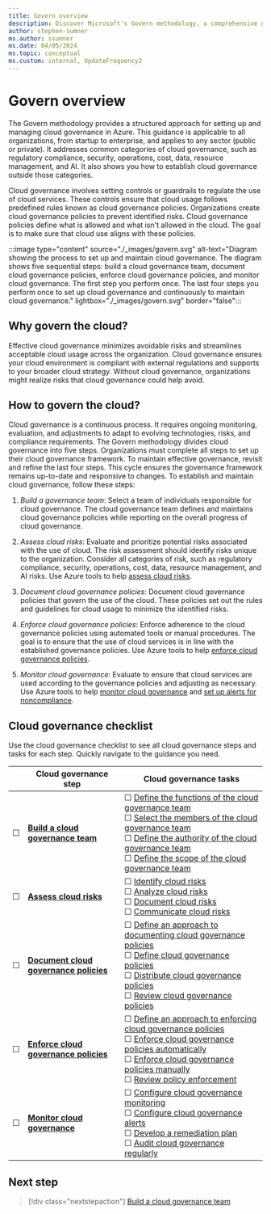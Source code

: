 ```yaml
---
title: Govern overview
description: Discover Microsoft's Govern methodology, a comprehensive guide on cloud governance in Azure. Explore what cloud governance entails, its significance, and step-by-step instructions on implementation and maintenance. Optimize your cloud strategy with insights on cloud governance policies, risk assessment, enforcement, and monitoring for seamless compliance and alignment with organizational goals.
author: stephen-sumner
ms.author: ssumner
ms.date: 04/05/2024
ms.topic: conceptual
ms.custom: internal, UpdateFrequency2
---
```


# Govern overview

The Govern methodology provides a structured approach for setting up and managing cloud governance in Azure. This guidance is applicable to all organizations, from startup to enterprise, and applies to any sector (public or private). It addresses common categories of cloud governance, such as regulatory compliance, security, operations, cost, data, resource management, and AI. It also shows you how to establish cloud governance outside those categories.

Cloud governance involves setting controls or guardrails to regulate the use of cloud services. These controls ensure that cloud usage follows predefined rules known as cloud governance policies. Organizations create cloud governance policies to prevent identified risks. Cloud governance policies define what is allowed and what isn't allowed in the cloud. The goal is to make sure that cloud use aligns with these policies.

:::image type="content" source="./_images/govern.svg" alt-text="Diagram showing the process to set up and maintain cloud governance. The diagram shows five sequential steps: build a cloud governance team, document cloud governance policies, enforce cloud governance policies, and monitor cloud governance. The first step you perform once. The last four steps you perform once to set up cloud governance and continuously to maintain cloud governance." lightbox="./_images/govern.svg" border="false":::

## Why govern the cloud?

Effective cloud governance minimizes avoidable risks and streamlines acceptable cloud usage across the organization. Cloud governance ensures your cloud environment is compliant with external regulations and supports to your broader cloud strategy. Without cloud governance, organizations might realize risks that cloud governance could help avoid.

## How to govern the cloud?

Cloud governance is a continuous process. It requires ongoing monitoring, evaluation, and adjustments to adapt to evolving technologies, risks, and compliance requirements. The Govern methodology divides cloud governance into five steps. Organizations must complete all steps to set up their cloud governance framework. To maintain effective governance, revisit and refine the last four steps. This cycle ensures the governance framework remains up-to-date and responsive to changes. To establish and maintain cloud governance, follow these steps:

1. *Build a governance team*: Select a team of individuals responsible for cloud governance. The cloud governance team defines and maintains cloud governance policies while reporting on the overall progress of cloud governance.

2. *Assess cloud risks*: Evaluate and prioritize potential risks associated with the use of cloud. The risk assessment should identify risks unique to the organization. Consider all categories of risk, such as regulatory compliance, security, operations, cost, data, resource management, and AI risks. Use Azure tools to help [assess cloud risks](./assess-cloud-risks.md#azure-facilitation-identifying-cloud-risks).

3. *Document cloud governance policies*: Document cloud governance policies that govern the use of the cloud. These policies set out the rules and guidelines for cloud usage to minimize the identified risks.

4. *Enforce cloud governance policies*: Enforce adherence to the cloud governance policies using automated tools or manual procedures. The goal is to ensure that the use of cloud services is in line with the established governance policies. Use Azure tools to help [enforce cloud governance policies](./enforce-cloud-governance-policies.md#azure-facilitation-enforcing-cloud-governance-policies-automatically).

5. *Monitor cloud governance*: Evaluate to ensure that cloud services are used according to the governance policies and adjusting as necessary. Use Azure tools to help [monitor cloud governance](./monitor-cloud-governance.md#azure-facilitation-configuring-cloud-governance-monitoring) and [set up alerts for noncompliance](./monitor-cloud-governance.md#azure-facilitation-configuring-cloud-governance-alerts).

## Cloud governance checklist

Use the cloud governance checklist to see all cloud governance steps and tasks for each step. Quickly navigate to the guidance you need.

| &nbsp; | Cloud governance step | Cloud governance tasks |
|---|---|---|
|&#9744; | [**Build a cloud governance team**](build-cloud-governance-team.md) | &#9744; [Define the functions of the cloud governance team](build-cloud-governance-team.md#define-the-functions-of-the-cloud-governance-team) <br> &#9744; [Select the members of the cloud governance team](build-cloud-governance-team.md#select-the-members-of-the-cloud-governance-team) <br> &#9744; [Define the authority of the cloud governance team](build-cloud-governance-team.md#define-the-authority-of-the-cloud-governance-team) <br> &#9744; [Define the scope of the cloud governance team](build-cloud-governance-team.md#define-the-scope-of-the-cloud-governance-team) |
|&#9744; | [**Assess cloud risks**](./assess-cloud-risks.md) | &#9744; [Identify cloud risks](assess-cloud-risks.md#identify-cloud-risks) <br> &#9744; [Analyze cloud risks](assess-cloud-risks.md#analyze-cloud-risks) <br> &#9744; [Document cloud risks](assess-cloud-risks.md#document-cloud-risks) <br> &#9744; [Communicate cloud risks](assess-cloud-risks.md#communicate-cloud-risks) |
|&#9744; | [**Document cloud governance policies**](document-cloud-governance-policies.md) | &#9744; [Define an approach to documenting cloud governance policies](document-cloud-governance-policies.md#define-an-approach-to-documenting-cloud-governance-policies) <br> &#9744; [Define cloud governance policies](document-cloud-governance-policies.md#define-cloud-governance-policies) <br> &#9744; [Distribute cloud governance policies](document-cloud-governance-policies.md#distribute-cloud-governance-policies) <br> &#9744; [Review cloud governance policies](document-cloud-governance-policies.md#review-cloud-governance-policies) |
|&#9744; | [**Enforce cloud governance policies**](enforce-cloud-governance-policies.md) | &#9744; [Define an approach to enforcing cloud governance policies](enforce-cloud-governance-policies.md#define-an-approach-to-enforcing-cloud-governance-policies) <br> &#9744; [Enforce cloud governance policies automatically](enforce-cloud-governance-policies.md#enforce-cloud-governance-policies-automatically) <br> &#9744; [Enforce cloud governance policies manually](enforce-cloud-governance-policies.md#enforce-cloud-governance-policies-manually) <br> &#9744; [Review policy enforcement](enforce-cloud-governance-policies.md#review-policy-enforcement) |
|&#9744; | [**Monitor cloud governance**](monitor-cloud-governance.md) | &#9744; [Configure cloud governance monitoring](monitor-cloud-governance.md#configure-cloud-governance-monitoring) <br> &#9744; [Configure cloud governance alerts](monitor-cloud-governance.md#configure-cloud-governance-alerts) <br> &#9744; [Develop a remediation plan](monitor-cloud-governance.md#develop-a-remediation-plan) <br> &#9744; [Audit cloud governance regularly](monitor-cloud-governance.md#audit-cloud-governance-regularly) |

## Next step

> [!div class="nextstepaction"]
> [Build a cloud governance team](build-cloud-governance-team.md)
